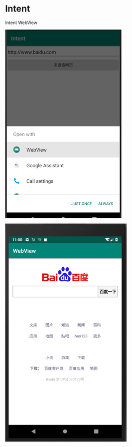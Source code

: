 # Intent
Intent WebView

![images](https://github.com/atCY1998/Intent/blob/master/images/1.png)


![images](https://github.com/atCY1998/Intent/blob/master/images/2.png)
